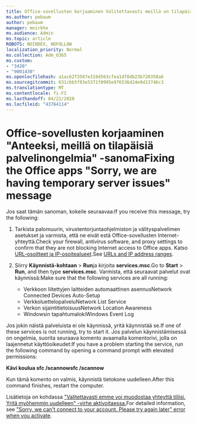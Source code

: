 ```yaml
---
title: Office-sovellusten korjaaminen Valitettavasti meillä on tilapäispalvelinongelmien sanoma
ms.author: pebaum
author: pebaum
manager: mnirkhe
ms.audience: Admin
ms.topic: article
ROBOTS: NOINDEX, NOFOLLOW
localization_priority: Normal
ms.collection: Adm_O365
ms.custom:
- "3420"
- "9001430"
ms.openlocfilehash: a1ac62f3587e318d563cfea1df8db23b720358a6
ms.sourcegitcommit: 631cbb5f03e5371f0995e976536d24e9d13746c3
ms.translationtype: MT
ms.contentlocale: fi-FI
ms.lasthandoff: 04/22/2020
ms.locfileid: "43764114"
---
```

# <a name="fixing-the-office-apps-sorry-we-are-having-temporary-server-issues-message"></a><span data-ttu-id="559bb-102">Office-sovellusten korjaaminen "Anteeksi, meillä on tilapäisiä palvelinongelmia" -sanoma</span><span class="sxs-lookup"><span data-stu-id="559bb-102">Fixing the Office apps "Sorry, we are having temporary server issues" message</span></span>

<span data-ttu-id="559bb-103">Jos saat tämän sanoman, kokeile seuraavaa:</span><span class="sxs-lookup"><span data-stu-id="559bb-103">If you receive this message, try the following:</span></span>

1. <span data-ttu-id="559bb-104">Tarkista palomuurin, virustentorjuntaohjelmiston ja välityspalvelimen asetukset ja varmista, että ne eivät estä Office-sovellusten Internet-yhteyttä.</span><span class="sxs-lookup"><span data-stu-id="559bb-104">Check your firewall, antivirus software, and proxy settings to confirm that they are not blocking Internet access to Office apps.</span></span> <span data-ttu-id="559bb-105">Katso [URL-osoitteet ja IP-osoitealueet](https://docs.microsoft.com/office365/enterprise/urls-and-ip-address-ranges).</span><span class="sxs-lookup"><span data-stu-id="559bb-105">See [URLs and IP address ranges](https://docs.microsoft.com/office365/enterprise/urls-and-ip-address-ranges).</span></span>

2. <span data-ttu-id="559bb-106">Siirry **Käynnistä-kohtaan** > **Run**ja kirjoita **services.msc**.</span><span class="sxs-lookup"><span data-stu-id="559bb-106">Go to **Start** > **Run**, and then type **services.msc**.</span></span> <span data-ttu-id="559bb-107">Varmista, että seuraavat palvelut ovat käynnissä:</span><span class="sxs-lookup"><span data-stu-id="559bb-107">Make sure that the following services are all running:</span></span>
    - <span data-ttu-id="559bb-108">Verkkoon liitettyjen laitteiden automaattinen asennus</span><span class="sxs-lookup"><span data-stu-id="559bb-108">Network Connected Devices Auto-Setup</span></span>
    - <span data-ttu-id="559bb-109">Verkkoluettelopalvelu</span><span class="sxs-lookup"><span data-stu-id="559bb-109">Network List Service</span></span>
    - <span data-ttu-id="559bb-110">Verkon sijaintitietoisuus</span><span class="sxs-lookup"><span data-stu-id="559bb-110">Network Location Awareness</span></span>
    - <span data-ttu-id="559bb-111">Windowsin tapahtumaloki</span><span class="sxs-lookup"><span data-stu-id="559bb-111">Windows Event Log</span></span>

<span data-ttu-id="559bb-112">Jos jokin näistä palveluista ei ole käynnissä, yritä käynnistää se.</span><span class="sxs-lookup"><span data-stu-id="559bb-112">If one of these services is not running, try to start it.</span></span> <span data-ttu-id="559bb-113">Jos palvelun käynnistämisessä on ongelmia, suorita seuraava komento avaamalla komentorivi, jolla on laajennetut käyttöoikeudet:</span><span class="sxs-lookup"><span data-stu-id="559bb-113">If you have a problem starting the service, run the following command by opening a command prompt with elevated permissions:</span></span>

<span data-ttu-id="559bb-114">**Kävi koulua sfc /scannow**</span><span class="sxs-lookup"><span data-stu-id="559bb-114">**sfc /scannow**</span></span>

<span data-ttu-id="559bb-115">Kun tämä komento on valmis, käynnistä tietokone uudelleen.</span><span class="sxs-lookup"><span data-stu-id="559bb-115">After this command finishes, restart the computer.</span></span>

<span data-ttu-id="559bb-116">Lisätietoja on kohdassa ["Valitettavasti emme voi muodostaa yhteyttä tiliisi. Yritä myöhemmin uudelleen" -virhe aktivoitaessa.](https://docs.microsoft.com/office/troubleshoot/activation-installation/issue-when-activate-office-from-office-365)</span><span class="sxs-lookup"><span data-stu-id="559bb-116">For detailed information, see ["Sorry, we can't connect to your account. Please try again later" error when you activate](https://docs.microsoft.com/office/troubleshoot/activation-installation/issue-when-activate-office-from-office-365).</span></span>